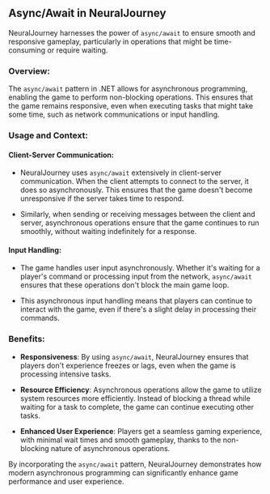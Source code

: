 ## Async/Await in NeuralJourney

NeuralJourney harnesses the power of `async/await` to ensure smooth and responsive gameplay, particularly in operations that might be time-consuming or require waiting.

### Overview:
The `async/await` pattern in .NET allows for asynchronous programming, enabling the game to perform non-blocking operations. This ensures that the game remains responsive, even when executing tasks that might take some time, such as network communications or input handling.

### Usage and Context:

#### Client-Server Communication:
- NeuralJourney uses `async/await` extensively in client-server communication. When the client attempts to connect to the server, it does so asynchronously. This ensures that the game doesn't become unresponsive if the server takes time to respond.
  
- Similarly, when sending or receiving messages between the client and server, asynchronous operations ensure that the game continues to run smoothly, without waiting indefinitely for a response.

#### Input Handling:
- The game handles user input asynchronously. Whether it's waiting for a player's command or processing input from the network, `async/await` ensures that these operations don't block the main game loop.
  
- This asynchronous input handling means that players can continue to interact with the game, even if there's a slight delay in processing their commands.

### Benefits:
- **Responsiveness**: By using `async/await`, NeuralJourney ensures that players don't experience freezes or lags, even when the game is processing intensive tasks.
  
- **Resource Efficiency**: Asynchronous operations allow the game to utilize system resources more efficiently. Instead of blocking a thread while waiting for a task to complete, the game can continue executing other tasks.

- **Enhanced User Experience**: Players get a seamless gaming experience, with minimal wait times and smooth gameplay, thanks to the non-blocking nature of asynchronous operations.

By incorporating the `async/await` pattern, NeuralJourney demonstrates how modern asynchronous programming can significantly enhance game performance and user experience.
